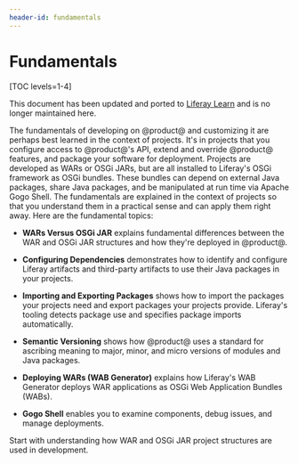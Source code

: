 ```yaml
---
header-id: fundamentals
---
```


# Fundamentals

[TOC levels=1-4]

<aside class="alert alert-info">
  <span class="wysiwyg-color-blue120"> This document has been updated and ported to <a href="https://learn.liferay.com/dxp/latest/en/liferay-internals/fundamentals/fundamentals.html">Liferay Learn</a> and is no longer maintained here.</span>
</aside>

The fundamentals of developing on @product@ and customizing it are perhaps best
learned in the context of projects. It's in projects that you configure access
to @product@'s API, extend and override @product@ features, and package your
software for deployment. Projects are developed as WARs or OSGi JARs, but are
all installed to Liferay's OSGi framework as OSGi bundles. These bundles can
depend on external Java packages, share Java packages, and be manipulated at run
time via Apache Gogo Shell. The fundamentals are explained in the context of
projects so that you understand them in a practical sense and can apply them
right away. Here are the fundamental topics:

-   **WARs Versus OSGi JAR** explains fundamental differences between the WAR
    and OSGi JAR structures and how they're deployed in @product@.

-   **Configuring Dependencies** demonstrates how to identify and configure
    Liferay artifacts and third-party artifacts to use their Java packages in
    your projects.

-   **Importing and Exporting Packages** shows how to import the packages your
    projects need and export packages your projects provide. Liferay's tooling
    detects package use and specifies package imports automatically.

-   **Semantic Versioning** shows how @product@ uses a standard for ascribing
    meaning to major, minor, and micro versions of modules and Java packages.

-   **Deploying WARs (WAB Generator)** explains how Liferay's WAB Generator
    deploys WAR applications as OSGi Web Application Bundles (WABs).

-   **Gogo Shell** enables you to examine components, debug issues, and manage
    deployments.

<!-- Uncomment when 'Architecture' section is available. Jim
| **Note:** The
| Architecture section
| provides conceptual diagrams and explains @product@ services and components,
| and applications, and the @product@ core.
-->

Start with understanding how WAR and OSGi JAR project structures are used in
development.
